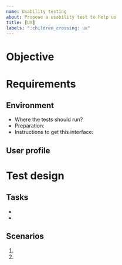 ```yaml
---
name: Usability testing
about: Propose a usability test to help us
title: [UX]
labels: ":children_crossing: ux"
---
```


<!-- 

Please see our guide for opening issues: https://rocket.chat/docs/contributing/reporting-issues

If you have questions or are looking for help/support please see: https://rocket.chat/docs/getting-support

If you are experiencing a bug please search our issues to be sure it is not already present: https://github.com/RocketChat/Rocket.Chat.ReactNative/issues

-->

# Objective
<!--

The test goals. e.g.: Evaluate the channel creation and notifications settings.

-->

# Requirements

## Environment
<!--
What is the environment that should be tested and how it should be prepared.
-->
* Where the tests should run? <!-- Which interface is being tested. It can be a prototype, deployed version, a legacy interface, etc. e.g.: The test needs to run in Rocket.Chat version 4.12.1. -->
* Preparation: <!-- How should the interface be prepared. e.g: Create a new account for the participant in a Rocket.Chat server. -->
* Instructions to get this interface: <!-- Provide some instructions to install/ get the program which is being tested for facilitators to configure their environment. Reset the environment for each test. -->

## User profile

<!--

Describe the target users you are looking for the test and how many users. You'll need the same amount of participants for each profile. e.g.: 
* Users that have never used Rocket.Chat, but have used Zulip or Slack.
* Users that have never used this sort of communication software.

-->

# Test design
## Tasks
<!--

A list of tasks that the participant has to perform. e.g.:

-->

* <!-- Change the program theme. -->
* <!-- Change the background color. -->

## Scenarios
<!--

A list of scenarios for the participant to perform the tasks. They should put the participant in a context and not give specific hints about what you want the participant to do. e.g.:

-->
1. <!-- You have some private information concerning the company that you want to discuss with your team. Please, create a channel named "Secret Meeting" for that and add three users to it. **Expected behavior: Open "Edit" menu, go to the last option "Preferences". Expected behavior: Click on the pencil with paper icon. In the dropdown menu, select "# Channel" and toggle the "Private Channel" configuration if it is unselected.**-->
2. <!-- You have been receiving notifications in your phone outside working hours, but you don't want to see messages in your free time. Please, change your notifications settings to avoid having them on your phone. **Expected behavior: Click on your profile picture. In the dropdown menu, select "My Account". In the side menu, click "Preferences", notifications and change the value in the select menu labeled as "Push Mobile Notifications For" to "Nothing".**-->